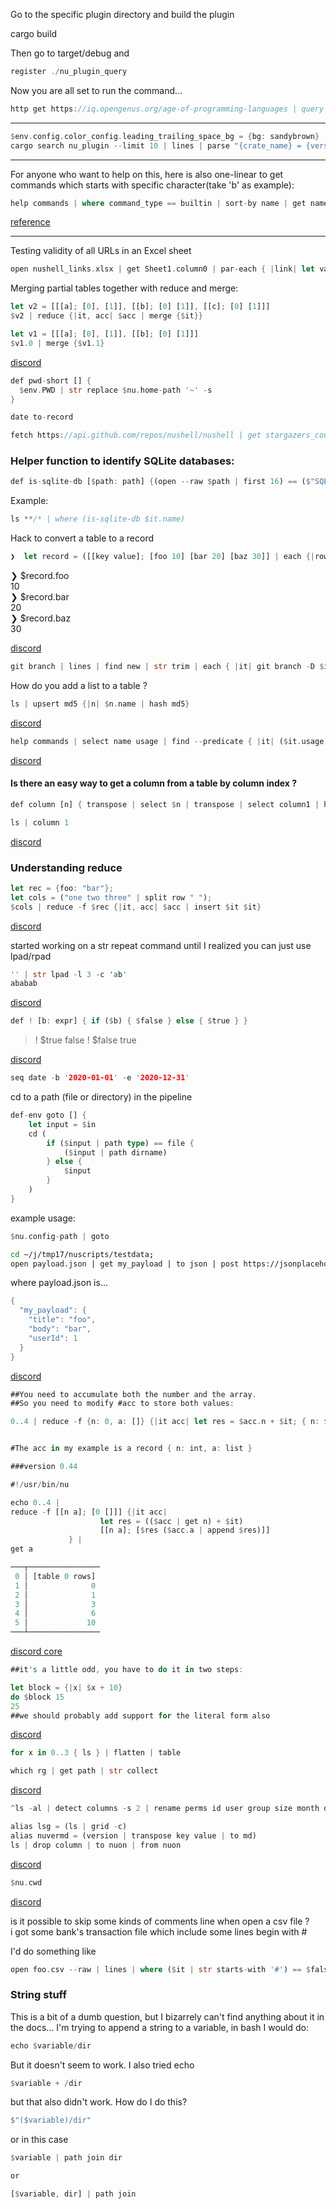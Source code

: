 
Go to the specific plugin directory and build the plugin

cargo build

Then go to target/debug and

```rust
register ./nu_plugin_query
```

Now you are all set to run the command...

```rust
http get https://iq.opengenus.org/age-of-programming-languages | query web --query 'table' | str trim | lines | skip 7 | window 3 --stride 5 --remainder | each {|r| {PL: $r.0 YEAR: $r.1 AGE: $r.2}}
```

---

```rust
$env.config.color_config.leading_trailing_space_bg = {bg: sandybrown}
cargo search nu_plugin --limit 10 | lines | parse "{crate_name} = {version} #{description}"
```

*****

For anyone who want to help on this, here is also one-linear to get commands which starts with specific character(take 'b' as example):

```rust
help commands | where command_type == builtin | sort-by name | get name | filter {|x| $x | str starts-with 'b'}
```

[reference](https://github.com/nushell/nushell/pull/10121#issuecomment-1694545098)

*****

Testing validity of all URLs in an Excel sheet

```rust
open nushell_links.xlsx | get Sheet1.column0 | par-each { |link| let valid = not (do -i { fetch $link } | empty?); {link: $link, valid: $valid} }
```

Merging partial tables together with reduce and merge:

```rust
let v2 = [[[a]; [0], [1]], [[b]; [0] [1]], [[c]; [0] [1]]]
$v2 | reduce {|it, acc| $acc | merge {$it}}

let v1 = [[[a]; [0], [1]], [[b]; [0] [1]]]
$v1.0 | merge {$v1.1}
```

[discord](https://discord.com/channels/601130461678272522/614593951969574961/973776154974629918)

```rust
def pwd-short [] {
  $env.PWD | str replace $nu.home-path '~' -s
}
```

```rust
date to-record
```

```rust
fetch https://api.github.com/repos/nushell/nushell | get stargazers_count
```

### Helper function to identify SQLite databases:

```rust
def is-sqlite-db [$path: path] {(open --raw $path | first 16) == ($"SQLite format 3(char -i 0)" | into binary)}
```

Example:

```rust
ls **/* | where (is-sqlite-db $it.name)
```

Hack to convert a table to a record

```rust
❯  let record = ([[key value]; [foo 10] [bar 20] [baz 30]] | each {|row| echo $"($row.key): ($row.value)"} | str collect , | $"{($in)}" | from nuon)
```                                                                                      
❯ $record.foo  
10               
❯ $record.bar  
20            
❯ $record.baz  
30  

[discord](https://discord.com/channels/601130461678272522/614593951969574961/964613306155413535)

```rust
git branch | lines | find new | str trim | each { |it| git branch -D $it }
```

How do you add a list to a table ?

```rust
ls | upsert md5 {|n| $n.name | hash md5}
```

[discord](https://discord.com/channels/601130461678272522/614593951969574961/961946292198715442)

```rust
help commands | select name usage | find --predicate { |it| ($it.usage | split chars | first) == ($it.usage | split chars | first | str downcase) }
```

[discord](https://discord.com/channels/601130461678272522/614593951969574961/960773100411179018)

#### Is there an easy way to get a column from a table by column index ?

```rust
def column [n] { transpose | select $n | transpose | select column1 | headers }
```

```rust
ls | column 1
```

[discord](https://discord.com/channels/601130461678272522/615253963645911060/959152636945387632)

### Understanding reduce

```rust
let rec = {foo: "bar"};
let cols = ("one two three" | split row " ");
$cols | reduce -f $rec {|it, acc| $acc | insert $it $it}
```

[discord](https://discord.com/channels/601130461678272522/614593951969574961/956339229946953738)

started working on a str repeat command until I realized you can just use lpad/rpad

```rust
'' | str lpad -l 3 -c 'ab'                             
ababab
```

[discord](https://discord.com/channels/601130461678272522/615962413203718156/954486380099154051)

```rust
def ! [b: expr] { if ($b) { $false } else { $true } }
```
> ! $true
false
> ! $false
true

[discord](https://discord.com/channels/601130461678272522/614593951969574961/948583172914962432)

```rust
seq date -b '2020-01-01' -e '2020-12-31'
```

cd to a path (file or directory) in the pipeline

```rust
def-env goto [] {
    let input = $in
    cd (
        if ($input | path type) == file {
            ($input | path dirname)
        } else {
            $input
        }
    )
}
```
example usage:   

```rust
$nu.config-path | goto
```

```bash
cd ~/j/tmp17/nuscripts/testdata;
open payload.json | get my_payload | to json | post https://jsonplaceholder.typicode.com/posts $in
```

where payload.json is...   
```rust
{
  "my_payload": {
    "title": "foo",
    "body": "bar",
    "userId": 1
  }
}
```

[discord](https://discord.com/channels/601130461678272522/614593951969574961/945600413028212756)

```rust
##You need to accumulate both the number and the array.
##So you need to modify #acc to store both values:

0..4 | reduce -f {n: 0, a: []} {|it acc| let res = $acc.n + $it; { n: $res ,  a: ($acc.a | append $res) } } | get a


#The acc in my example is a record { n: int, a: list }

###version 0.44

#!/usr/bin/nu

echo 0..4 |
reduce -f [[n a]; [0 []]] {|it acc|
                    let res = (($acc | get n) + $it)
                    [[n a]; [$res ($acc.a | append $res)]]
             } |
get a

───┬────────────────
 0 │ [table 0 rows]
 1 │              0
 2 │              1
 3 │              3
 4 │              6
 5 │             10
───┴────────────────
```

[discord core](https://discord.com/channels/601130461678272522/683070703716925568/945689592554733568)

```rust
##it's a little odd, you have to do it in two steps:

let block = {|x| $x + 10}
do $block 15
25
##we should probably add support for the literal form also
```

[discord](https://discord.com/channels/601130461678272522/683070703716925568/940721505250209842)

```rust
for x in 0..3 { ls } | flatten | table
```

```rust
which rg | get path | str collect
```

[discord](https://discord.com/channels/601130461678272522/683070703716925568/941826298802749480)

```rust
^ls -al | detect columns -s 2 | rename perms id user group size month day time file
```

```rust
alias lsg = (ls | grid -c)
alias nuvermd = (version | transpose key value | to md)
ls | drop column | to nuon | from nuon
```

[discord](https://discord.com/channels/601130461678272522/889232844101156914/939357502414409758)

```rust
$nu.cwd
```

[discord](https://discord.com/channels/601130461678272522/889232844101156914/938711460505325649)

is it possible to skip some kinds of comments line when open a csv file ?   
i got some bank's transaction file which include some lines begin with #

I'd do something like

```rust
open foo.csv --raw | lines | where ($it | str starts-with '#') == $false | from csv
```

### String stuff

This is a bit of a dumb question, but I bizarrely can't find anything about it in the docs... I'm trying to append a string to a variable, in bash I would do:

```rust
echo $variable/dir
```

But it doesn't seem to work. I also tried echo

```rust
$variable + /dir
```

but that also didn't work. How do I do this?

```rust
$"($variable)/dir"
```

or in this case

```rust
$variable | path join dir

or

[$variable, dir] | path join
```
